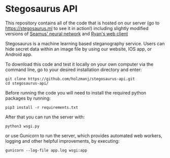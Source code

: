 # Stegosaurus API
This repository contains all of the code that is hosted on our server
(go to https://stegosaurus.ml to see it in action!)
including slightly modified versions of
[Seamus' neural network](https://github.com/skirby1996/SteGANographer) and 
[Ryan's web client](https://github.com/Mimcaster/StegWebApp)

Stegosaurus is a machine learning based steganography service.
Users can hide secret data within an image file by using our website, IOS app, or Android app.

To download this code and test it locally on your own computer via the command line, go to your
desired installation directory and enter:
```
git clone https://github.com/holzmanj/stegosaurus-api.git
cd stegosaurus-api/
```
Before running the code you will need to install the required python packages by running:
```
pip3 install -r requirements.txt
```
After that you can run the server with:
```
python3 wsgi.py
```
or use Gunicorn to run the server, which provides automated web workers, logging and other
helpful improvements, by executing:
```
gunicorn --log-file app.log wsgi:app
```
